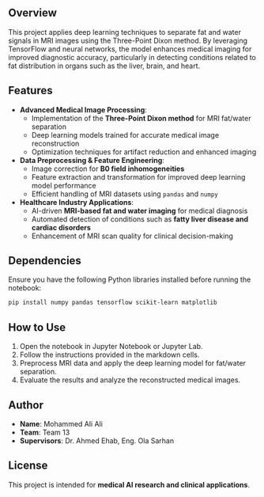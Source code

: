 
## Overview

This project applies deep learning techniques to separate fat and water signals in MRI images using the Three-Point Dixon method. By leveraging TensorFlow and neural networks, the model enhances medical imaging for improved diagnostic accuracy, particularly in detecting conditions related to fat distribution in organs such as the liver, brain, and heart.

## Features

- **Advanced Medical Image Processing**:
  - Implementation of the **Three-Point Dixon method** for MRI fat/water separation
  - Deep learning models trained for accurate medical image reconstruction
  - Optimization techniques for artifact reduction and enhanced imaging
- **Data Preprocessing & Feature Engineering**:
  - Image correction for **B0 field inhomogeneities**
  - Feature extraction and transformation for improved deep learning model performance
  - Efficient handling of MRI datasets using `pandas` and `numpy`
- **Healthcare Industry Applications**:
  - AI-driven **MRI-based fat and water imaging** for medical diagnosis
  - Automated detection of conditions such as **fatty liver disease and cardiac disorders**
  - Enhancement of MRI scan quality for clinical decision-making

## Dependencies
Ensure you have the following Python libraries installed before running the notebook:

```bash
pip install numpy pandas tensorflow scikit-learn matplotlib
```

## How to Use

1. Open the notebook in Jupyter Notebook or Jupyter Lab.
2. Follow the instructions provided in the markdown cells.
3. Preprocess MRI data and apply the deep learning model for fat/water separation.
4. Evaluate the results and analyze the reconstructed medical images.

## Author

- **Name**: Mohammed Ali Ali
- **Team**: Team 13
- **Supervisors**: Dr. Ahmed Ehab, Eng. Ola Sarhan

## License

This project is intended for **medical AI research and clinical applications**.

